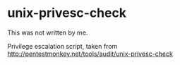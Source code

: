 # unix-privesc-check
This was not written by me.

Privilege escalation script, taken from http://pentestmonkey.net/tools/audit/unix-privesc-check 